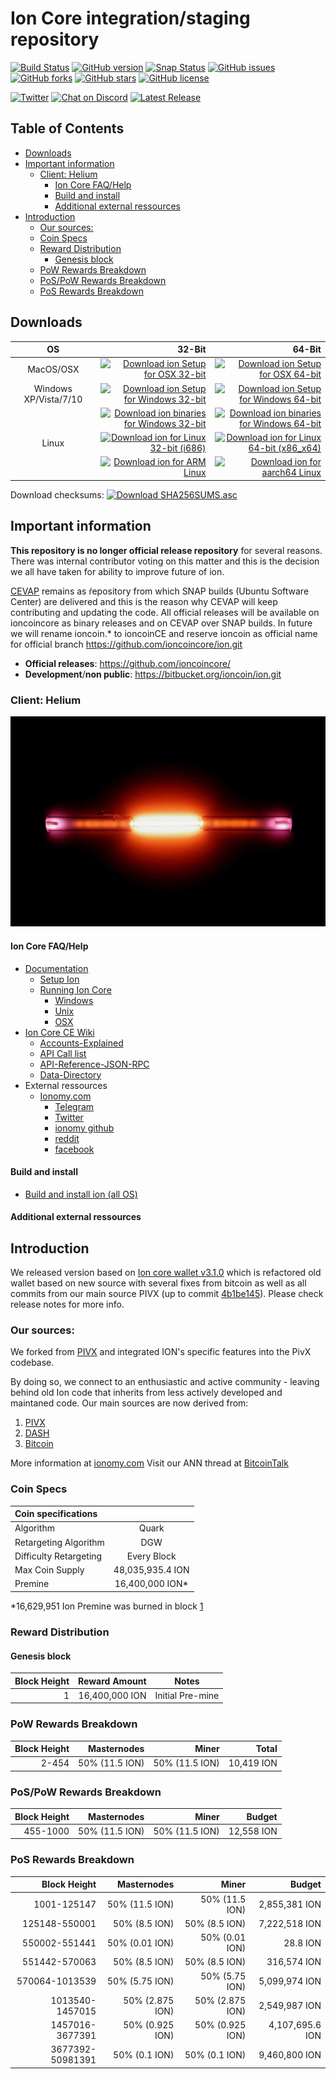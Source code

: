 Ion Core integration/staging repository
=====================================

[![Build Status](https://travis-ci.org/cevap/ion.svg?branch=master)](https://travis-ci.org/cevap/ion) [![GitHub version](https://badge.fury.io/gh/cevap%2Fion.svg)](https://badge.fury.io/gh/cevap%2Fion) [![Snap Status](https://build.snapcraft.io/badge/cevap/ion.svg)](https://build.snapcraft.io/user/cevap/ion) [![GitHub issues](https://img.shields.io/github/issues/cevap/ion.svg)](https://github.com/cevap/ion/issues) [![GitHub forks](https://img.shields.io/github/forks/cevap/ion.svg)](https://github.com/cevap/ion/network) [![GitHub stars](https://img.shields.io/github/stars/cevap/ion.svg)](https://github.com/cevap/ion/stargazers) [![GitHub license](https://img.shields.io/github/license/cevap/ion.svg)](https://github.com/cevap/ion)

[![Twitter](https://img.shields.io/twitter/url/https/github.com/cevap/ion.svg?style=social)](https://twitter.com/intent/tweet?text=Wow:&url=https%3A%2F%2Fgithub.com%2Fcevap%2Fion) [![Chat on Discord](https://img.shields.io/discord/308323056592486420.svg?logo=discord)](https://discord.gg/vuZn7gC) [![Latest Release](https://img.shields.io/github/downloads/cevap/ion/latest/total.svg)](https://github.com/cevap/ion/releases/latest)

Table of Contents
-----------------
- [Downloads](#downloads)
- [Important information](#important-information)
  - [Client: Helium](#client-helium)
    - [Ion Core FAQ/Help](#ion-core-faqhelp)
    - [Build and install](#build-and-install)
    - [Additional external ressources](#additional-external-ressources)
- [Introduction](#introduction)
  - [Our sources:](#our-sources)
  - [Coin Specs](#coin-specs)
  - [Reward Distribution](#reward-distribution)
    - [Genesis block](#genesis-block)
  - [PoW Rewards Breakdown](#pow-rewards-breakdown)
  - [PoS/PoW Rewards Breakdown](#pospow-rewards-breakdown)
  - [PoS Rewards Breakdown](#pos-rewards-breakdown)

## Downloads
| OS | 32-Bit | 64-Bit |
 :---: | ---: | ---: |
MacOS/OSX | [![Download ion Setup for OSX 32-bit](https://img.shields.io/github/downloads/cevap/ion/3.0.5/ion-3.0.5osx-unsigned.dmg.svg)](https://github.com/cevap/ion/releases/download/v3.0.5/ion-3.0.5osx-unsigned.dmg) | [![Download ion Setup for OSX 64-bit](https://img.shields.io/github/downloads/cevap/ion/3.0.5/ion-3.0.5osx64.tar.gz.svg)](https://github.com/cevap/ion/releases/download/3.0.5/ion-3.0.5-osx64.tar.gz) |
Windows XP/Vista/7/10 |  [![Download ion Setup for Windows 32-bit](https://img.shields.io/github/downloads/cevap/ion/latest/ion-3.0.5win32-setup-unsigned.exe.svg)](https://github.com/cevap/ion/releases/download/v3.0.5/ion-3.0.5win32-setup-unsigned.exe) | [![Download ion Setup for Windows 64-bit](https://img.shields.io/github/downloads/cevap/ion/latest/ion-3.0.5win64-setup-unsigned.exe.svg)](https://github.com/cevap/ion/releases/download/v3.0.5/ion-3.0.5win64-setup-unsigned.exe) |
| | [![Download ion binaries for Windows 32-bit](https://img.shields.io/github/downloads/cevap/ion/latest/ion-3.0.5win32.zip.svg)](https://github.com/cevap/ion/releases/download/v3.0.5/ion-3.0.5win32.zip) | [![Download ion binaries for Windows 64-bit](https://img.shields.io/github/downloads/cevap/ion/latest/ion-3.0.5win64.svg)](https://github.com/cevap/ion/releases/download/v3.0.5/ion-3.0.5win64.exe) |
Linux | [![Download ion for Linux 32-bit (i686)](https://img.shields.io/github/downloads/cevap/ion/3.0.5/ion-3.0.5i686-pc-linux-gnu.tar.gz.svg)](https://github.com/cevap/ion/releases/download/v3.0.5/ion-3.0.5i686-pc-linux-gnu.tar.gz) | [![Download ion for Linux 64-bit (x86_x64)](https://img.shields.io/github/downloads/cevap/ion/3.0.5/ion-3.0.5x86_64-linux-gnu.tar.gz.svg)](https://github.com/cevap/ion/releases/download/v3.0.5/ion-3.0.5x86_64-linux-gnu.tar.gz)
|| [![Download ion for ARM Linux](https://img.shields.io/github/downloads/cevap/ion/3.0.5/ion-3.0.5arm-linux-gnueabihf.tar.gz.svg)](https://github.com/cevap/ion/releases/download/v3.0.5/ion-3.0.5arm-linux-gnueabihf.tar.gz) | [![Download ion for aarch64 Linux](https://img.shields.io/github/downloads/cevap/ion/3.0.5/ion-3.0.5aarch64-linux-gnu.tar.gz.svg)](https://github.com/cevap/ion/releases/download/v3.0.5/ion-3.0.5aarch64-linux-gnu.tar.gz)


Download checksums: [![Download SHA256SUMS.asc](https://img.shields.io/github/downloads/cevap/ion/3.0.5/SHA256SUMS.asc.svg)](https://github.com/cevap/ion/releases/download/v3.0.5/SHA256SUMS.asc)

## Important information

**This repository is no longer official release repository** for several reasons. There was internal contributor voting on this matter and this is the decision we all have taken for ability to improve future of ion.

[CEVAP](https://github.com/cevap/) remains as ŕepository from which SNAP builds (Ubuntu Software Center) are delivered and this is the reason why CEVAP will keep contributing and updating the code. All official releases will be available on ioncoincore as binary releases and on CEVAP over SNAP builds. In future we will rename ioncoin.* to ioncoinCE and reserve ioncoin as official name for official branch https://github.com/ioncoincore/ion.git

 - **Official releases**: https://github.com/ioncoincore/
 - **Development**/__non public__: https://bitbucket.org/ioncoin/ion.git 

### Client: Helium
![](assets/images/Helium.jpg)

#### Ion Core FAQ/Help
- [Documentation](../../tree/master/doc)
  - [Setup Ion](../../tree/master/doc#setup)
  - [Running Ion Core](../../tree/master/doc#running)
    - [Windows](https://github.com/cevap/ion/tree/master/doc#windows)
    - [Unix](https://github.com/cevap/ion/tree/master/doc#unix)
    - [OSX](https://github.com/cevap/ion/tree/master/doc#osx)
- [Ion Core CE Wiki](../../wiki)
  - [Accounts-Explained](../../wiki/Accounts-Explained)
  - [API Call list](../../wiki/API-Calls-List)
  - [API-Reference-JSON-RPC](../../wiki/API-Reference-JSON-RPC)
  - [Data-Directory](../../wiki/Data-Directory)
- External ressources
  - [Ionomy.com](https://ionomy.com)
    - [Telegram](https://t.me/ionomy)
    - [Twitter](https://twitter.com/ionomics)
    - [ionomy github](https://github.com/ionomy)
    - [reddit](https://www.reddit.com/r/ionomy/)
    - [facebook](https://facebook.com/ionomy)

#### Build and install
- [Build and install ion (all OS)](../../tree/master/doc)

#### Additional external ressources


## Introduction

We released version based on [Ion core wallet v3.1.0](../../tag/v3.1.0) which is refactored old wallet based on new source with several fixes from bitcoin as well as all commits from our main source PIVX (up to commit [4b1be145](https://github.com/PIVX-Project/PIVX/commit/4b1be14505ded427378f267d9c31a3a0f72bda75)). Please check release notes for more info.

### Our sources: 
We forked from [PIVX](https://github.com/PIVX-Project/PIVX) and integrated ION's specific features into the PivX codebase.

By doing so, we connect to an enthusiastic and active community - leaving behind old Ion code that inherits from less actively developed and maintaned code. Our main sources are now derived from:

  1. [PIVX](https://github.com/PIVX-Project/PIVX)
  2. [DASH](https://github.com/dashpay/dash)
  3. [Bitcoin](https://github.com/bitcoin/bitcoin)


More information at [ionomy.com](https://www.ionomy.com) Visit our ANN thread at [BitcoinTalk](https://bitcointalk.org/index.php?topic=1443633.7200)

### Coin Specs

| Coin specifications ||
 :------------ | :---: |
Algorithm | Quark |
Retargeting Algorithm | DGW |
Difficulty Retargeting | Every Block |
Max Coin Supply | 48,035,935.4 ION |
Premine | 16,400,000 ION* |

*16,629,951 Ion Premine was burned in block [1](https://chainz.cryptoid.info/ion/block.dws?000000ed2f68cd6c7935831cc1d473da7c6decdb87e8b5dba0afff0b00002690.htm)

### Reward Distribution

#### Genesis block
Block Height | Reward Amount | Notes |
 ----------: | ------------: | :---: |
1 | 16,400,000 ION | Initial Pre-mine |

### PoW Rewards Breakdown

Block Height | Masternodes | Miner | Total |
 ----------: | ----------: | ----: | ----: |
2-454 | 50% (11.5 ION) | 50% (11.5 ION) | 10,419 ION |

### PoS/PoW Rewards Breakdown

Block Height | Masternodes | Miner | Budget |
 ----------: | ----------: | ----: | -----: |
455-1000 | 50% (11.5 ION) | 50% (11.5 ION)| 12,558 ION |

### PoS Rewards Breakdown

Block Height | Masternodes | Miner | Budget |
 ----------: | ----------: | ----: | -----: |
1001-125147 | 50% (11.5 ION) | 50% (11.5 ION) | 2,855,381 ION |
125148-550001 | 50% (8.5 ION) | 50% (8.5 ION) | 7,222,518 ION |
550002-551441 | 50% (0.01 ION) | 50% (0.01 ION) | 28.8 ION |
551442-570063 | 50% (8.5 ION) | 50% (8.5 ION) | 316,574 ION |
570064-1013539 | 50% (5.75 ION) | 50% (5.75 ION) | 5,099,974 ION |
1013540-1457015 | 50% (2.875 ION) | 50% (2.875 ION) | 2,549,987 ION |
1457016-3677391 | 50% (0.925 ION) | 50% (0.925 ION) | 4,107,695.6 ION |
3677392-50981391 | 50% (0.1 ION) | 50% (0.1 ION) | 9,460,800 ION |
